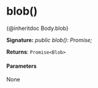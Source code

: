 # blob()

{@inheritdoc Body.blob}

**Signature:** _public blob(): Promise<Blob>;_

**Returns**: `Promise<Blob>`



#### Parameters
None

